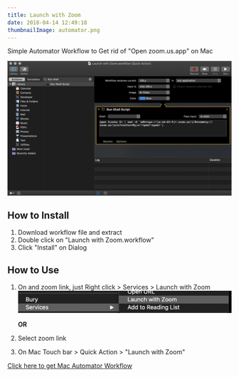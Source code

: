 ```yaml
---
title: Launch with Zoom
date: 2018-04-14 12:49:18
thumbnailImage: automator.png
---
```


Simple Automator Workflow to Get rid of "Open zoom.us.app" on Mac

<!--more-->

![](workflow.png)

## How to Install

1. Download workflow file and extract
1. Double click on "Launch with Zoom.workflow"
1. Click "Install" on Dialog

## How to Use

1. On and zoom link, just Right click > Services > Launch with Zoom
   ![](menu.png)

   **OR**

1. Select zoom link
1. On Mac Touch bar > Quick Action > "Launch with Zoom"

[Click here to get Mac Automator Workflow](workflow.zip)
